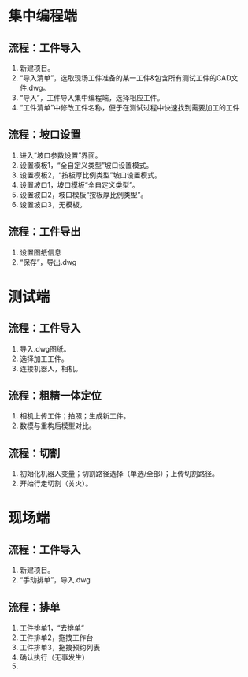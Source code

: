 # 集中编程端
## 流程：工件导入
1. 新建项目。
2. “导入清单”，选取现场工件准备的某一工件&包含所有测试工件的CAD文件.dwg。
3. “导入”，工件导入集中编程端，选择相应工件。
4. “工件清单”中修改工件名称，便于在测试过程中快速找到需要加工的工件
## 流程：坡口设置
1. 进入“坡口参数设置”界面。
2. 设置模板1，“全自定义类型”坡口设置模式。
3. 设置模板2，“按板厚比例类型”坡口设置模式。
4. 设置坡口1，坡口模板“全自定义类型”。
5. 设置坡口2，坡口模板“按板厚比例类型”。
6. 设置坡口3，无模板。
## 流程：工件导出
1. 设置图纸信息
2. “保存”，导出.dwg

# 测试端
## 流程：工件导入
1. 导入.dwg图纸。
2. 选择加工工件。
3. 连接机器人，相机。
## 流程：粗精一体定位
1. 相机上传工件；拍照；生成新工件。
2. 数模与重构后模型对比。
## 流程：切割
1. 初始化机器人变量；切割路径选择（单选/全部）；上传切割路径。
2. 开始行走切割（关火）。

# 现场端
## 流程：工件导入
1. 新建项目。
2. “手动排单”，导入.dwg
## 流程：排单
1. 工件排单1，“去排单“
2. 工件排单2，拖拽工作台
3. 工件排单3，拖拽预约列表
4. 确认执行（无事发生）
5. 